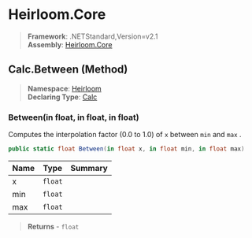 # Heirloom.Core

> **Framework**: .NETStandard,Version=v2.1  
> **Assembly**: [Heirloom.Core][0]

## Calc.Between (Method)

> **Namespace**: [Heirloom][0]  
> **Declaring Type**: [Calc][1]

### Between(in float, in float, in float)

Computes the interpolation factor (0.0 to 1.0) of `x` between `min` and `max` .

```cs
public static float Between(in float x, in float min, in float max)
```

| Name | Type    | Summary |
|------|---------|---------|
| x    | `float` |         |
| min  | `float` |         |
| max  | `float` |         |

> **Returns** - `float`

[0]: ../../../Heirloom.Core.md
[1]: ../Calc.md
